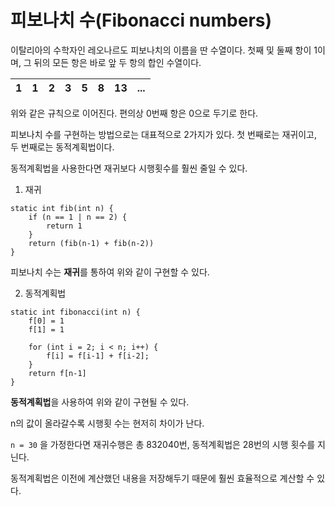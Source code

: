 # 피보나치 수(Fibonacci numbers)
이탈리아의 수학자인 레오나르도 피보나치의 이름을 딴 수열이다.
첫째 및 둘째 항이 1이며, 그 뒤의 모든 항은 바로 앞 두 항의 합인 수열이다.

| 1 | 1 | 2 | 3 | 5 | 8 | 13 | ... |
|---|---|---|---|---|---|----|-----|

위와 같은 규칙으로 이어진다. 
편의상 0번째 항은 0으로 두기로 한다.

피보나치 수를 구현하는 방법으로는 대표적으로 2가지가 있다.
첫 번째로는 재귀이고, 두 번째로는 동적계획법이다.

동적계획법을 사용한다면 재귀보다 시행횟수를 훨씬 줄일 수 있다.

1. 재귀
```
static int fib(int n) {
    if (n == 1 | n == 2) {
        return 1
    }
    return (fib(n-1) + fib(n-2))
}
```
피보나치 수는 **재귀**를 통하여 위와 같이 구현할 수 있다.

2. 동적계획법
```
static int fibonacci(int n) {
    f[0] = 1
    f[1] = 1
    
    for (int i = 2; i < n; i++) {
        f[i] = f[i-1] + f[i-2];
    }
    return f[n-1]
}
```
**동적계획법**을 사용하여 위와 같이 구현될 수 있다.

n의 값이 올라갈수록 시행횟 수는 현저히 차이가 난다.

```n = 30``` 을 가정한다면 재귀수행은 총 832040번, 동적계획법은 28번의 시행 횟수를 지닌다.

동적계획법은 이전에 계산했던 내용을 저장해두기 때문에 훨씬 효율적으로 계산할 수 있다.
